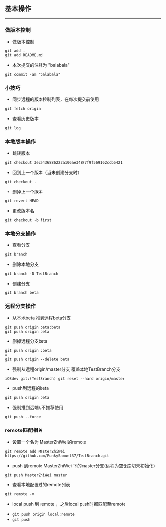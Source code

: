 
## 基本操作
---

### 做版本控制
* 做版本控制
```
git add .
git add README.md
```

* 本次提交的注释为 "balabala"
```
git commit -am "balabala"
```
### 小技巧
* 同步远程的版本控制列表，在每次提交前使用
```
git fetch origin
```
* 查看历史版本
```
git log 
```

### 本地版本操作
* 跳转版本
```
git checkout 3ece436886222a106ae34877f9f569162ccb5421 
```
* 回到上一个版本（当未创建分支时）
```
git checkout .
```
* 删掉上一个版本
```
git revert HEAD
```
* 更改版本名
```
git checkout -b first 
```

### 本地分支操作
* 查看分支
```
git branch
```
* 删除本地分支
```
git branch -D TestBranch 
```
* 创建分支
```
git branch beta
```

### 远程分支操作

* 从本地beta 推到远程beta分支
```
git push origin beta:beta
git push origin beta
```
* 删掉远程分支beta
```
git push origin :beta
=
git push origin --delete beta
```
* 强制从远程origin/master分支 覆盖本地TestBranch分支
```
iOSdev git:(TestBranch) git reset --hard origin/master 
```
* push到远程的beta
```
git push origin beta
```
* 强制推到远端//不推荐使用
```
git push --force
```

### remote匹配相关
* 设置一个名为 MasterZhiWei的remote 
```
git remote add MasterZhiWei https://github.com/FunkySamuel37/TestBranch.git
```
* push 到remote MasterZhiWei 下的master分支(远程为空仓库切未初始化)
```
git push MasterZhiWei master
```
* 查看本地配置过的remote列表
```
git remote -v
```

* local push 到 remote ，之后local push时都匹配至remote
- `git push origin local:remote`
- `git push`
